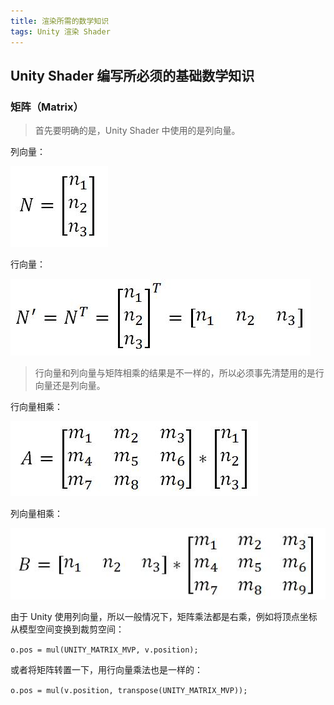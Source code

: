 ```yaml
---
title: 渲染所需的数学知识
tags: Unity 渲染 Shader
---
```


## Unity Shader 编写所必须的基础数学知识

### 矩阵（Matrix）


> 首先要明确的是，Unity Shader 中使用的是列向量。

列向量：

![列向量](/post_img/column-vector.jpg)

行向量：

![行向量](/post_img/row-vector.jpg)

> 行向量和列向量与矩阵相乘的结果是不一样的，所以必须事先清楚用的是行向量还是列向量。

行向量相乘：

![](/post_img/row-vector-mul.jpg)

列向量相乘：

![](/post_img/column-vector-mul.jpg)

由于 Unity 使用列向量，所以一般情况下，矩阵乘法都是右乘，例如将顶点坐标从模型空间变换到裁剪空间：

`o.pos = mul(UNITY_MATRIX_MVP, v.position);`

或者将矩阵转置一下，用行向量乘法也是一样的：

`o.pos = mul(v.position, transpose(UNITY_MATRIX_MVP));`
